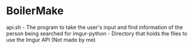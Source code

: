 BoilerMake
==========

api.sh - The program to take the user's input and find information of the person being searched for
imgur-python - Directory that holds the files to use the Imgur API (Not made by me)
